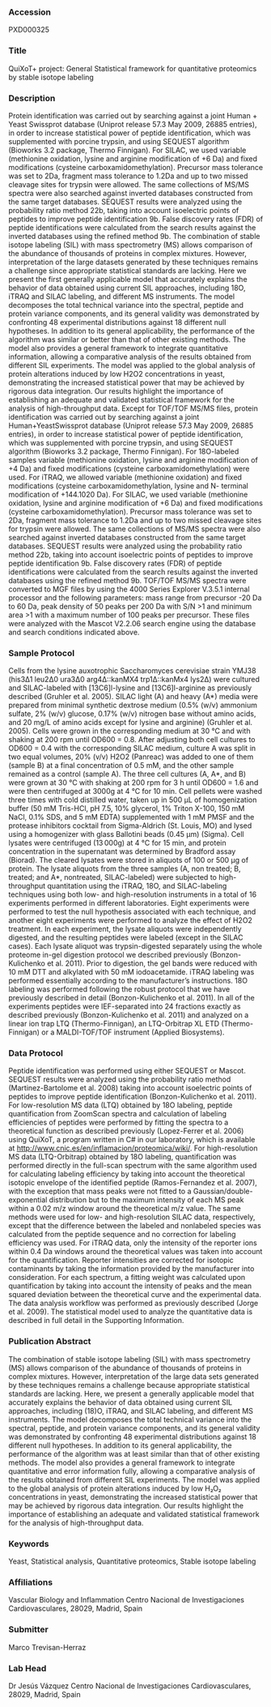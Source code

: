 ### Accession
PXD000325

### Title
QuiXoT+ project: General Statistical framework for quantitative proteomics by stable isotope labeling

### Description
Protein identification was carried out by searching against a joint Human + Yeast Swissprot database (Uniprot release 57.3 May 2009, 26885 entries), in order to increase statistical power of peptide identification, which was supplemented with porcine trypsin, and using SEQUEST algorithm (Bioworks 3.2 package, Thermo Finnigan). For SILAC, we used variable (methionine oxidation, lysine and arginine modification of +6 Da) and fixed modifications (cysteine carboxamidomethylation). Precursor mass tolerance was set to 2Da, fragment mass tolerance to 1.2Da and up to two missed cleavage sites for trypsin were allowed. The same collections of MS/MS spectra were also searched against inverted databases constructed from the same target databases. SEQUEST results were analyzed using the probability ratio method 22b, taking into account isoelectric points of peptides to improve peptide identification 9b. False discovery rates (FDR) of peptide identifications were calculated from the search results against the inverted databases using the refined method 9b.        The combination of stable isotope labeling (SIL) with mass spectrometry (MS) allows comparison of the abundance of thousands of proteins in complex mixtures. However, interpretation of the large datasets generated by these techniques remains a challenge since appropriate statistical standards are lacking. Here we present the first generally applicable model that accurately explains the behavior of data obtained using current SIL approaches, including 18O, iTRAQ and SILAC labeling, and different MS instruments. The model decomposes the total technical variance into the spectral, peptide and protein variance components, and its general validity was demonstrated by confronting 48 experimental distributions against 18 different null hypotheses. In addition to its general applicability, the performance of the algorithm was similar or better than that of other existing methods. The model also provides a general framework to integrate quantitative information, allowing a comparative analysis of the results obtained from different SIL experiments. The model was applied to the global analysis of protein alterations induced by low H2O2 concentrations in yeast, demonstrating the increased statistical power that may be achieved by rigorous data integration. Our results highlight the importance of establishing an adequate and validated statistical framework for the analysis of high-throughput data.       Except for TOF/TOF MS/MS files, protein identification was carried out by searching against a joint Human+YeastSwissprot database (Uniprot release 57.3 May 2009, 26885 entries), in order to increase statistical power of peptide identification, which was supplemented with porcine trypsin, and using SEQUEST algorithm (Bioworks 3.2 package, Thermo Finnigan). For 18O-labeled samples variable (methionine oxidation, lysine and arginine modification of +4 Da) and fixed modifications (cysteine carboxamidomethylation) were used. For iTRAQ, we allowed variable (methionine oxidation) and fixed modifications (cysteine carboxamidomethylation, lysine and N- terminal modification of +144.1020 Da). For SILAC, we used variable (methionine oxidation, lysine and arginine modification of +6 Da) and fixed modifications (cysteine carboxamidomethylation). Precursor mass tolerance was set to 2Da, fragment mass tolerance to 1.2Da and up to two missed cleavage sites for trypsin were allowed. The same collections of MS/MS spectra were also searched against inverted databases constructed from the same target databases. SEQUEST results were analyzed using the probability ratio method 22b, taking into account isoelectric points of peptides to improve peptide identification 9b. False discovery rates (FDR) of peptide identifications were calculated from the search results against the inverted databases using the refined method 9b. TOF/TOF MS/MS spectra were converted to MGF files by using the 4000 Series Explorer V.3.5.1 internal processor and the following parameters: mass range from precursor -20 Da to 60 Da, peak density of 50 peaks per 200 Da with S/N >1 and minimum area >1 with a maximum number of 100 peaks per precursor. These files were analyzed with the Mascot V2.2.06 search engine using the database and search conditions indicated above.

### Sample Protocol
Cells from the lysine auxotrophic Saccharomyces cerevisiae strain YMJ38 (his3Δ1 leu2Δ0 ura3Δ0 arg4Δ::kanMX4 trp1Δ::kanMx4 lys2Δ) were cultured and SILAC-labeled with [13C6]l-lysine and [13C6]l-arginine as previously described (Gruhler et al. 2005). SILAC light (A) and heavy (A*) media were prepared from minimal synthetic dextrose medium (0.5% (w/v) ammonium sulfate, 2% (w/v) glucose, 0.17% (w/v) nitrogen base without amino acids, and 20 mg/L of amino acids except for lysine and arginine) (Gruhler et al. 2005). Cells were grown in the corresponding medium at 30 °C and with shaking at 200 rpm until OD600 = 0.8. After adjusting both cell cultures to OD600 = 0.4 with the corresponding SILAC medium, culture A was split in two equal volumes, 20% (v/v) H2O2 (Panreac) was added to one of them (sample B) at a final concentration of 0.5 mM, and the other sample remained as a control (sample A). The three cell cultures (A, A*, and B) were grown at 30 °C with shaking at 200 rpm for 3 h until OD600 = 1.6 and were then centrifuged at 3000g at 4 °C for 10 min. Cell pellets were washed three times with cold distilled water, taken up in 500 μL of homogenization buffer (50 mM Tris-HCl, pH 7.5, 10% glycerol, 1% Triton X-100, 150 mM NaCl, 0.1% SDS, and 5 mM EDTA) supplemented with 1 mM PMSF and the protease inhibitors cocktail from Sigma-Aldrich (St. Louis, MO) and lysed using a homogenizer with glass Ballotini beads (0.45 μm) (Sigma). Cell lysates were centrifuged (13 000g) at 4 °C for 15 min, and protein concentration in the supernatant was determined by Bradford assay (Biorad). The cleared lysates were stored in aliquots of 100 or 500 μg of protein. The lysate aliquots from the three samples (A, non treated; B, treated; and A*, nontreated, SILAC-labeled) were subjected to high-throughput quantitation using the iTRAQ, 18O, and SILAC-labeling techniques using both low- and high-resolution instruments in a total of 16 experiments performed in different laboratories. Eight experiments were performed to test the null hypothesis associated with each technique, and another eight experiments were performed to analyze the effect of H2O2 treatment. In each experiment, the lysate aliquots were independently digested, and the resulting peptides were labeled (except in the SILAC cases). Each lysate aliquot was trypsin-digested separately using the whole proteome in-gel digestion protocol we described previously (Bonzon-Kulichenko et al. 2011). Prior to digestion, the gel bands were reduced with 10 mM DTT and alkylated with 50 mM iodoacetamide. iTRAQ labeling was performed essentially according to the manufacturer’s instructions. 18O labeling was performed following the robust protocol that we have previously described in detail (Bonzon-Kulichenko et al. 2011). In all of the experiments peptides were IEF-separated into 24 fractions exactly as described previously (Bonzon-Kulichenko et al. 2011) and analyzed on a linear ion trap LTQ (Thermo-Finnigan), an LTQ-Orbitrap XL ETD (Thermo-Finnigan) or a MALDI-TOF/TOF instrument (Applied Biosystems).

### Data Protocol
Peptide identification was performed using either SEQUEST or Mascot. SEQUEST results were analyzed using the probability ratio method (Martinez-Bartolome et al. 2008) taking into account isoelectric points of peptides to improve peptide identification (Bonzon-Kulichenko et al. 2011). For low-resolution MS data (LTQ) obtained by 18O labeling, peptide quantification from ZoomScan spectra and calculation of labeling efficiencies of peptides were performed by fitting the spectra to a theoretical function as described previously (Lopez-Ferrer et al. 2006) using QuiXoT, a program written in C# in our laboratory, which is available at http://www.cnic.es/en/inflamacion/proteomica/wiki/. For high-resolution MS data (LTQ-Orbitrap) obtained by 18O labeling, quantification was performed directly in the full-scan spectrum with the same algorithm used for calculating labeling efficiency by taking into account the theoretical isotopic envelope of the identified peptide (Ramos-Fernandez et al. 2007), with the exception that mass peaks were not fitted to a Gaussian/double-exponential distribution but to the maximum intensity of each MS peak within a 0.02 m/z window around the theoretical m/z value. The same methods were used for low- and high-resolution SILAC data, respectively, except that the difference between the labeled and nonlabeled species was calculated from the peptide sequence and no correction for labeling efficiency was used. For iTRAQ data, only the intensity of the reporter ions within 0.4 Da windows around the theoretical values was taken into account for the quantification. Reporter intensities are corrected for isotopic contaminants by taking the information provided by the manufacturer into consideration. For each spectrum, a fitting weight was calculated upon quantification by taking into account the intensity of peaks and the mean squared deviation between the theoretical curve and the experimental data. The data analysis workflow was performed as previously described (Jorge et al. 2009). The statistical model used to analyze the quantitative data is described in full detail in the Supporting Information.

### Publication Abstract
The combination of stable isotope labeling (SIL) with mass spectrometry (MS) allows comparison of the abundance of thousands of proteins in complex mixtures. However, interpretation of the large data sets generated by these techniques remains a challenge because appropriate statistical standards are lacking. Here, we present a generally applicable model that accurately explains the behavior of data obtained using current SIL approaches, including (18)O, iTRAQ, and SILAC labeling, and different MS instruments. The model decomposes the total technical variance into the spectral, peptide, and protein variance components, and its general validity was demonstrated by confronting 48 experimental distributions against 18 different null hypotheses. In addition to its general applicability, the performance of the algorithm was at least similar than that of other existing methods. The model also provides a general framework to integrate quantitative and error information fully, allowing a comparative analysis of the results obtained from different SIL experiments. The model was applied to the global analysis of protein alterations induced by low H&#x2082;O&#x2082; concentrations in yeast, demonstrating the increased statistical power that may be achieved by rigorous data integration. Our results highlight the importance of establishing an adequate and validated statistical framework for the analysis of high-throughput data.

### Keywords
Yeast, Statistical analysis, Quantitative proteomics, Stable isotope labeling

### Affiliations
Vascular Biology and Inflammation
Centro Nacional de Investigaciones Cardiovasculares, 28029, Madrid, Spain

### Submitter
Marco Trevisan-Herraz

### Lab Head
Dr Jesús Vázquez
Centro Nacional de Investigaciones Cardiovasculares, 28029, Madrid, Spain


